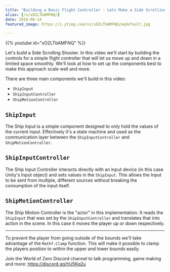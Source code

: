 ```yaml
---
title: "Building a Basic Flight Controller - Lets Make a Side Scrolling Shooter - Part 1"
alias: [/v/xO2LTbAMFNQ/]
date: 2018-06-14
featured_image: https://i.ytimg.com/vi/xO2LTbAMFNQ/mqdefault.jpg

---
```


{{% youtube id="xO2LTbAMFNQ" %}}

Let's build a Side Scrolling Shooter. In this video we'll start by building the controls for a simple flight controller that will let us move up and down in a limited space smoothly. We'll look at how to set up the components best to make this approach scale well and more.

There are three main components we'll build in this video:

* `ShipInput`
* `ShipInputController`
* `ShipMotionController`

## `ShipInput`

The Ship Input is a simple component designed to only hold the values of the current input. Effectively it's a state machine and used as the communication layer between the `ShipInputController` and `ShipMotionController`.

## `ShipInputController`

The Ship Input Controller interacts directly with an input device (in this case Unity's Input object) and sets values in the `ShipInput`. This allows the Input to be sent from multiple, different sources without breaking the consumption of the input itself.

## `ShipMotionController`

The Ship Motion Controller is the "actor" in this implementation. It reads the `ShipInput` that was set by the `ShipInputController` and translates that into action in the scene. In this case it moves the player up or down respectively.

---

To prevent the player from going outside of the bounds we'll take advantage of the `Mathf.Clamp` function. This will make it possible to clamp the players position to within the upper and lower bounds easily.

Join the World of Zero Discord channel to talk programming, game making and more: https://discord.gg/hU5Kq2u